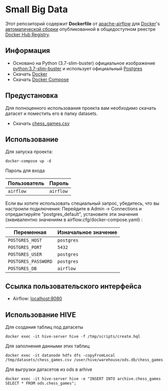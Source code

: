 # Small Big Data 

Этот репозиторий содержит **Dockerfile** от [apache-airflow](https://github.com/apache/incubator-airflow) для [Docker](https://www.docker.com/)'s [автоматической сборки](https://registry.hub.docker.com/u/puckel/docker-airflow/) опубликованной в общедоступном реестре [Docker Hub Registry](https://registry.hub.docker.com/).

## Информация

* Основано на Python (3.7-slim-buster) официальное изображение [python:3.7-slim-buster](https://hub.docker.com/_/python/) и использует официальный [Postgres](https://hub.docker.com/_/postgres/)
* Скачать [Docker](https://www.docker.com/)
* Скачать [Docker Compose](https://docs.docker.com/compose/install/)

## Предустановка

Для полноценного использования проекта вам необходимо скачать датасет и поместить его в папку datasets.
* Скачать [chess_games.csv](https://www.kaggle.com/datasets/arevel/chess-games)

## Использование

Для запуска проекта:

    docker-compose up -d

Пароль для входа

| Пользователь        | Пароль    |
|---------------------|-----------|
| `airflow`           | `airflow` |

Если вы хотите использовать специальный запрос, убедитесь, что вы настроили подключения:
Перейдите в Admin -> Connections и отредактируйте "postgres_default", установите эти значения (эквивалентно значениям в airflow.cfg/docker-compose.yaml) :

| Переменная          | Изначальное значение |
|---------------------|----------------------|
| `POSTGRES_HOST`     | `postgres`           | 
| `POSTGRES_PORT`     | `5432`               | 
| `POSTGRES_USER`     | `postgres`           |
| `POSTGRES_PASSWORD` | `postgres`           |
| `POSTGRES_DB`       | `airflow`            |

## Ссылка пользовательского интерфейса

- Airflow: [localhost:8080](http://localhost:8080/)


## Использование HIVE

Для создания таблиц под датасеты 

    docker exec -it hive-server hive -f /tmp/scripts/create.hql

Для заполнения данными этих таблиц

    docker exec -it datanode hdfs dfs -copyFromLocal /tmp/datasets/chess_games.csv /user/hive/warehouse/ods.db/chess_games

Для выгрузки датасетов из ods в arhive

    docker exec -it hive-server hive -e "INSERT INTO archive.chess_games SELECT * FROM ods.chess_games";
